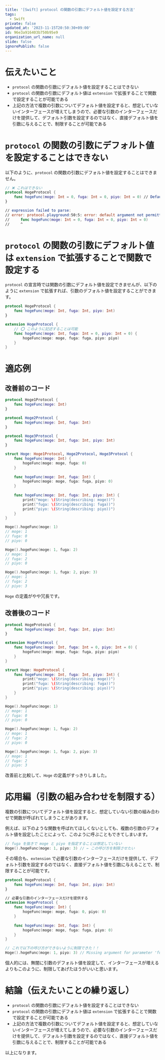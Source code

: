 ```yaml
---
title: '[Swift] protocol の関数の引数にデフォルト値を設定する方法'
tags:
  - Swift
private: false
updated_at: '2023-11-15T20:50:30+09:00'
id: 96e3a916403b750b95e9
organization_url_name: null
slide: false
ignorePublish: false
---
```


# 伝えたいこと

- `protocol` の関数の引数にデフォルト値を設定することはできない
- `protocol` の関数の引数にデフォルト値は `extension` で拡張することで関数で設定することが可能である
- 上記の方法で複数の引数についてデフォルト値を設定すると、想定していないインターフェースが増えてしまうので、必要な引数のインターフェースだけを提供して、デフォルト引数を設定するのではなく、直接デフォルト値を引数に与えることで、制限することが可能である

# `protocol` の関数の引数にデフォルト値を設定することはできない

以下のように、`protocol` の関数の引数にデフォルト値を設定することはできません。

```swift
// ❌ これはできない
protocol HogeProtocol {
    func hogeFunc(moge: Int = 0, fuga: Int = 0, piyo: Int = 0) // Default argument not permitted in a protocol method
}

// expression failed to parse:
// error: protocol.playground:50:5: error: default argument not permitted in a protocol method
//     func hogeFunc(moge: Int = 0, fuga: Int = 0, piyo: Int = 0)
//     ^
```

# `protocol` の関数の引数にデフォルト値は `extension` で拡張することで関数で設定する

`protocol` の宣言時では関数の引数にデフォルト値を設定できませんが、以下のように `extension` で拡張すれば、引数のデフォルト値を設定することができます。

```swift
protocol HogeProtocol {
    func hogeFunc(moge: Int, fuga: Int, piyo: Int)
}

extension HogeProtocol {
    // ⭕️ このように記述することは可能
    func hogeFunc(moge: Int, fuga: Int = 0, piyo: Int = 0) {
        hogeFunc(moge: moge, fuga: fuga, piyo: piyo)
    }
}
```

# 適応例

## 改善前のコード

```swift
protocol Hoge1Protocol {
    func hogeFunc(moge: Int)
}

protocol Hoge2Protocol {
    func hogeFunc(moge: Int, fuga: Int)
}

protocol Hoge3Protocol {
    func hogeFunc(moge: Int, fuga: Int, piyo: Int)
}

struct Hoge: Hoge1Protocol, Hoge2Protocol, Hoge3Protocol {
    func hogeFunc(moge: Int) {
        hogeFunc(moge: moge, fuga: 0)
    }
    
    func hogeFunc(moge: Int, fuga: Int) {
        hogeFunc(moge: moge, fuga: fuga, piyo: 0)
    }
    
    func hogeFunc(moge: Int, fuga: Int, piyo: Int) {
        print("moge: \(String(describing: moge))")
        print("fuga: \(String(describing: fuga))")
        print("piyo: \(String(describing: piyo))")
    }
}

Hoge().hogeFunc(moge: 1)
// moge: 1
// fuga: 0
// piyo: 0

Hoge().hogeFunc(moge: 1, fuga: 2)
// moge: 1
// fuga: 2
// piyo: 0

Hoge().hogeFunc(moge: 1, fuga: 2, piyo: 3)
// moge: 1
// fuga: 2
// piyo: 3
```

`Hoge` の定義がやや冗長です。

## 改善後のコード

```swift
protocol HogeProtocol {
    func hogeFunc(moge: Int, fuga: Int, piyo: Int)
}

extension HogeProtocol {
    func hogeFunc(moge: Int, fuga: Int = 0, piyo: Int = 0) {
        hogeFunc(moge: moge, fuga: fuga, piyo: piyo)
    }
}

struct Hoge: HogeProtocol {
    func hogeFunc(moge: Int, fuga: Int, piyo: Int) {
        print("moge: \(String(describing: moge))")
        print("fuga: \(String(describing: fuga))")
        print("piyo: \(String(describing: piyo))")
    }
}

Hoge().hogeFunc(moge: 1)
// moge: 1
// fuga: 0
// piyo: 0

Hoge().hogeFunc(moge: 1, fuga: 2)
// moge: 1
// fuga: 2
// piyo: 0

Hoge().hogeFunc(moge: 1, fuga: 2, piyo: 3)
// moge: 1
// fuga: 2
// piyo: 3
```

改善前と比較して、`Hoge` の定義がすっきりしました。

# 応用編（引数の組み合わせを制限する）

複数の引数についてデフォルト値を設定すると、想定していない引数の組み合わせで関数が呼ばれてしまうことがあります。

例えば、以下のような関数を呼ばれてほしくないとしても、複数の引数のデフォルト値を設定したことによって、このように呼ぶこともできてしまいます。

```swift
// fuga を抜きで moge と piyo を指定することは想定していない
Hoge().hogeFunc(moge: 1, piyo: 3) // ← この呼び方を制限させたい
```

その場合も、`extension` で必要な引数のインターフェースだけを提供して、デフォルト引数を設定するのではなく、直接デフォルト値を引数に与えることで、制限することが可能です。

```swift
protocol HogeProtocol {
    func hogeFunc(moge: Int, fuga: Int, piyo: Int)
}

// 必要な引数のインターフェースだけを提供する
extension HogeProtocol {
    func hogeFunc(moge: Int) {
        hogeFunc(moge: moge, fuga: 0, piyo: 0)
    }
    
    func hogeFunc(moge: Int, fuga: Int) {
        hogeFunc(moge: moge, fuga: fuga, piyo: 0)
    }
}

// これで以下の呼び方ができないように制限できた！！
Hoge().hogeFunc(moge: 1, piyo: 3) // Missing argument for parameter 'fuga' in call
```

個人的には、無闇に引数のデフォルト値を設定して、インターフェースが増えるよりもこのように、制限してあげたほうがいいと思います。

# 結論（伝えたいことの繰り返し）

- `protocol` の関数の引数にデフォルト値を設定することはできない
- `protocol` の関数の引数にデフォルト値は `extension` で拡張することで関数で設定することが可能である
- 上記の方法で複数の引数についてデフォルト値を設定すると、想定していないインターフェースが増えてしまうので、必要な引数のインターフェースだけを提供して、デフォルト引数を設定するのではなく、直接デフォルト値を引数に与えることで、制限することが可能である


以上になります。
